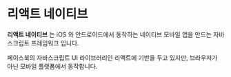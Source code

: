 # 리액트 네이티브

**리액트 네이티브** 는 iOS 와 안드로이드에서 동작하는 네이티브 모바일 앱을 만드는 자바스크립트 프레임워크 입니다. 

페이스북의 자바스크립트 UI 라이브러리인 리액트에 기반을 두고 있지만, 브라우저가 아닌 모바일 플랫폼에서 동작합니다. 
<!--stackedit_data:
eyJoaXN0b3J5IjpbNzk1NTc4NzU4LC0xODQ5ODM1MzQ3LC0xOD
M2Njg5NTA5XX0=
-->